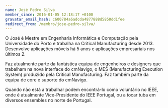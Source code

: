 ```yaml
---
name: José Pedro Silva
member_since: 2016-01-05 12:18:17 +0100
gravatar_email_hash: c600784a6adcda4877888d5850dd1fee
redirect_from: /membro/jose-pedro-silva/
---
```

O José é Mestre em Engenharia Informática e Computação pela Universidade do Porto e trabalha na Critical Manufacturing desde 2013. Desenvolve aplicações móveis há 5 anos e aplicações empresariais nos últimos 2.

Faz atualmente parte da fantástica equipa de engenheiros e designers que trabalham na nova interface do cmNavigo, o MES (Manufacturing Execution System) produzido pela Critical Manufacturing. Faz também parte da equipa de core e suporte do cmNavigo.

Quando não está a trabalhar podem encontrá-lo como voluntário no IEEE, onde é atualmente Vice-Presidente do IEEE Portugal, ou a tocar tuba em diversos ensembles no norte de Portugal.

